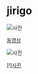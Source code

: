 # jirigo



![사진](http://cfile30.uf.tistory.com/image/24420F4255077A782BDD9B)

[동영상](https://youtu.be/llS9DPy7Ya0)

![사진](http://sccdn.chosun.com/news/html/2016/04/29/2016043001002432100175031.jpg)


[!][사진](http://cfile1.uf.tistory.com/image/225B9734566CE10A08063F)
